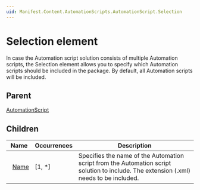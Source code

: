 ```yaml
---
uid: Manifest.Content.AutomationScripts.AutomationScript.Selection
---
```


# Selection element

In case the Automation script solution consists of multiple Automation scripts, the Selection element allows you to specify which Automation scripts should be included in the package. By default, all Automation scripts will be included.

## Parent

[AutomationScript](xref:Manifest.Content.AutomationScripts.AutomationScript)

## Children

|Name|Occurrences|Description|
|--- |--- |--- |
|&nbsp;&nbsp;[Name](xref:Manifest.Content.AutomationScripts.AutomationScript.Selection.Name)|[1, *]|Specifies the name of the Automation script from the Automation script solution to include. The extension (.xml) needs to be included.|
